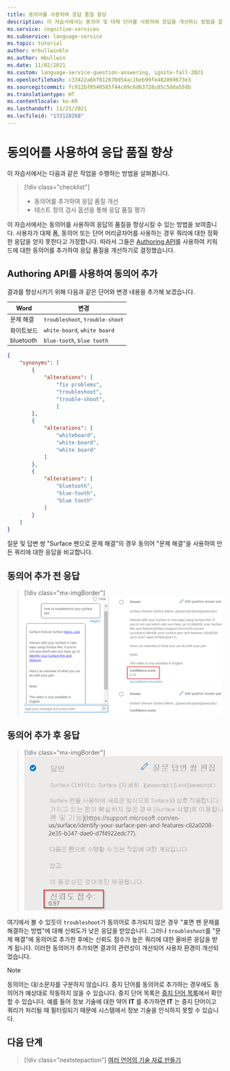 ```yaml
---
title: 동의어를 사용하여 응답 품질 향상
description: 이 자습서에서는 동의어 및 대체 단어를 사용하여 응답을 개선하는 방법을 알아봅니다.
ms.service: cognitive-services
ms.subservice: language-service
ms.topic: tutorial
author: mrbullwinkle
ms.author: mbullwin
ms.date: 11/02/2021
ms.custom: language-service-question-answering, ignite-fall-2021
ms.openlocfilehash: c33422a6bf012670d54ac1beb99fe482869673e3
ms.sourcegitcommit: fc912bf0540585f44c09c6d63728c05c5dda558b
ms.translationtype: HT
ms.contentlocale: ko-KR
ms.lasthandoff: 11/25/2021
ms.locfileid: "133128268"
---
```

# <a name="improve-quality-of-response-with-synonyms"></a>동의어를 사용하여 응답 품질 향상

이 자습서에서는 다음과 같은 작업을 수행하는 방법을 살펴봅니다.

> [!div class="checklist"]
> * 동의어를 추가하여 응답 품질 개선
> * 테스트 창의 검사 옵션을 통해 응답 품질 평가

이 자습서에서는 동의어를 사용하여 응답의 품질을 향상시킬 수 있는 방법을 보여줍니다. 사용자가 대체 폼, 동의어 또는 단어 머리글자어를 사용하는 경우 쿼리에 대한 정확한 응답을 얻지 못한다고 가정합니다. 따라서 그들은 [Authoring API](../how-to/authoring.md)를 사용하여 키워드에 대한 동의어를 추가하여 응답 품질을 개선하기로 결정했습니다.

## <a name="add-synonyms-using-authoring-api"></a>Authoring API를 사용하여 동의어 추가

결과를 향상시키기 위해 다음과 같은 단어와 변경 내용을 추가해 보겠습니다.

|Word | 변경|
|--------------|--------------------------------|
| 문제 해결 | `troubleshoot`, `trouble-shoot`|
| 화이트보드   | `white-board`, `white board`   |
| bluetooth    | `blue-tooth`, `blue tooth`     |

```json
{
    "synonyms": [
        {
            "alterations": [
                "fix problems",
                "troubleshoot",
                "trouble-shoot",
                ]
        },
        {
            "alterations": [
                "whiteboard",
                "white-board",
                "white board"
            ]
        },
        {
            "alterations": [
                "bluetooth",
                "blue-tooth",
                "blue tooth"
            ]
        }
    ]
}

```

질문 및 답변 쌍 "Surface 펜으로 문제 해결"의 경우 동의어 "문제 해결"을 사용하여 만든 쿼리에 대한 응답을 비교합니다.

## <a name="response-before-addition-of-synonym"></a>동의어 추가 전 응답

> [!div class="mx-imgBorder"]
> [ ![.74의 신뢰도 점수가 빨간색으로 강조 표시된 스크린샷]( ../media/adding-synonyms/score.png) ]( ../media/adding-synonyms/score.png#lightbox)

## <a name="response-after-addition-of-synonym"></a>동의어 추가 후 응답

> [!div class="mx-imgBorder"]
> [ ![.97의 신뢰도 점수가 빨간색으로 강조 표시된 스크린샷]( ../media/adding-synonyms/score-improvement.png) ]( ../media/adding-synonyms/score-improvement.png#lightbox)

여기에서 볼 수 있듯이 `troubleshoot`가 동의어로 추가되지 않은 경우 "표면 펜 문제를 해결하는 방법"에 대해 신뢰도가 낮은 응답을 받았습니다. 그러나 `troubleshoot`를 "문제 해결"에 동의어로 추가한 후에는 신뢰도 점수가 높은 쿼리에 대한 올바른 응답을 받게 됩니다. 이러한 동의어가 추가되면 결과의 관련성이 개선되어 사용자 환경이 개선되었습니다.

> [!NOTE]
> 동의어는 대/소문자를 구분하지 않습니다. 중지 단어를 동의어로 추가하는 경우에도 동의어가 예상대로 작동하지 않을 수 있습니다. 중지 단어 목록은 [중지 단어 목록](https://github.com/Azure-Samples/azure-search-sample-data/blob/master/STOPWORDS.md)에서 확인할 수 있습니다.
> 예를 들어 정보 기술에 대한 약어 **IT** 를 추가하면 **IT** 는 중지 단어이고 쿼리가 처리될 때 필터링되기 때문에 시스템에서 정보 기술을 인식하지 못할 수 있습니다.

## <a name="next-steps"></a>다음 단계

> [!div class="nextstepaction"]
> [여러 언어의 기술 자료 만들기](multiple-languages.md)
